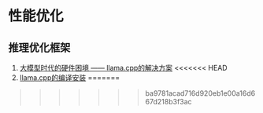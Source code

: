# 性能优化

## 推理优化框架
1. [大模型时代的硬件困境 —— llama.cpp的解决方案](./article/大模型时代的硬件困境_llama.cpp的解决方案.md)
<<<<<<< HEAD
2. [llama.cpp的编译安装](./article/llama.cpp的编译安装.md)
=======
>>>>>>> ba9781acad716d920eb1e00a16d667d218b3f3ac
